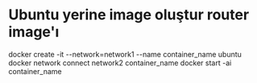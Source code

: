 # Ubuntu yerine image oluştur router image'ı
docker create -it --network=network1 --name container_name ubuntu 
docker network connect network2 container_name
docker start -ai container_name